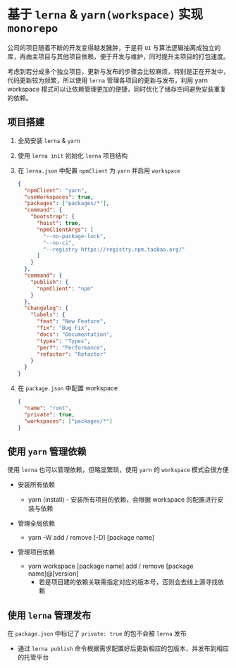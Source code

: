 # 基于 `lerna` & `yarn(workspace)` 实现 `monorepo`

公司的项目随着不断的开发变得越发臃肿，于是将 `UI` 与算法逻辑抽离成独立的库，再由主项目与其他项目依赖，便于开发与维护，同时提升主项目的打包速度。

考虑到若分成多个独立项目，更新与发布的步骤会比较麻烦，特别是正在开发中，代码更新较为频繁，所以使用 `lerna` 管理各项目的更新与发布，利用 yarn workspace 模式可以让依赖管理更加的便捷，同时优化了储存空间避免安装重复的依赖。



## 项目搭建

1. 全局安装 `lerna` & `yarn`

2. 使用 `lerna init` 初始化 `lerna` 项目结构

3. 在 `lerna.json` 中配置 `npmClient` 为 `yarn` 并启用 `workspace`

	```json
	{
	  "npmClient": "yarn",
	  "useWorkspaces": true,
	  "packages": ["packages/*"],
	  "command": {
	    "bootstrap": {
	      "hoist": true,
	      "npmClientArgs": [
	        "--no-package-lock",
	        "--no-ci",
	        "--registry https://registry.npm.taobao.org/"
	      ]
	    }
	  },
	  "command": {
	    "publish": {
	      "npmClient": "npm"
	    }
	  },
	  "changelog": {
	    "labels": {
	      "feat": "New Feature",
	      "fix": "Bug Fix",
	      "docs": "Documentation",
	      "types": "Types",
	      "perf": "Performance",
	      "refactor": "Refactor"
	    }
	  }
	}
	```
	
	
	
4. 在 `package.json` 中配置 workspace

   ```json
   {
     "name": "root",
     "private": true,
     "workspaces": ["packages/*"]
   }
   ```

   

## 使用 `yarn` 管理依赖

使用 `lerna` 也可以管理依赖，但略显繁琐，使用 `yarn` 的 `workspace` 模式会很方便

- 安装所有依赖
  - yarn (install)   -   安装所有项目的依赖，会根据 workspace 的配置进行安装与依赖

- 管理全局依赖
  - yarn -W add / remove [-D]  [package name]

- 管理项目依赖
  - yarn workspace [package name] add / remove [package name]@[version]
    - 若是项目建的依赖关联需指定对应的版本号，否则会去线上源寻找依赖






## 使用 `lerna` 管理发布

在 `package.json` 中标记了 `private: true` 的包不会被 `lerna` 发布

- 通过 `lerna publish` 命令根据需求配置好后更新相应的包版本，并发布到相应的托管平台
